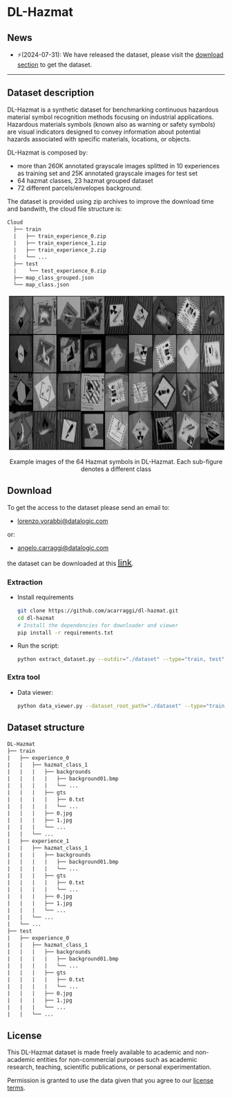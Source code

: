 # DL-Hazmat
<!-- This is the dataset released in the following paper: [Towards On-Device Continual Learning with Binary Neural Networks in Industrial Scenarios](...)    -->

## News
- ⚡(2024-07-31): We have released the dataset, please visit the [download section](#download) to get the dataset.

---

## Dataset description


DL-Hazmat is a synthetic dataset for benchmarking continuous hazardous material symbol recognition methods focusing on industrial applications. Hazardous materials symbols (known also as warning or safety symbols) are visual indicators designed to convey information about potential hazards associated with specific materials, locations, or objects.

DL-Hazmat is composed by:
- more than 260K annotated grayscale images splitted in 10 experiences as training set and 25K annotated grayscale images for test set
- 64 hazmat classes, 23 hazmat grouped dataset
- 72 different parcels/envelopes background.

The dataset is provided using zip archives to improve the download time and bandwith, the cloud file structure is:

```
Cloud
  ├── train
  |   ├── train_experience_0.zip
  |   ├── train_experience_1.zip
  |   ├── train_experience_2.zip
  |   └── ...
  ├── test
  |    └── test_experience_0.zip
  ├── map_class_grouped.json
  └── map_class.json
```
<div align="center">

<img src="dataset_overview.png" height="362" width="812">
<p> Example images of the 64 Hazmat symbols in DL-Hazmat. Each sub-figure denotes a different class</p>
</div>


## Download
To get the access to the dataset please send an email to: 

- [lorenzo.vorabbi@datalogic.com](lorenzo.vorabbi@datalogic.com) 

or:

- [angelo.carraggi@datalogic.com](angelo.carraggi@datalogic.com) 


the dataset can be downloaded at this <ins><span style="font-size:20px;">[link](https://datalogicgroup-my.sharepoint.com/:f:/r/personal/angelo_carraggi_datalogic_com/Documents/dl-hazmat-dataset?csf=1&web=1&e=dddGZE)</span></ins>.



### Extraction

- Install requirements
    ```bash
    git clone https://github.com/acarraggi/dl-hazmat.git
    cd dl-hazmat
    # Install the dependencies for downloader and viewer
    pip install -r requirements.txt
    ```

- Run the script:
    ```bash
    python extract_dataset.py --outdir="./dataset" --type="train, test" --zip_folder_path="./data"
    ```
### Extra tool
- Data viewer:
    ```bash
    python data_viewer.py --dataset_root_path="./dataset" --type="train" --experience=0
    ```

## Dataset structure
  ```
  DL-Hazmat
  ├── train
  |   ├── experience_0
  |   |   ├── hazmat_class_1
  |   |   |   ├── backgrounds
  |   |   |   |   ├── background01.bmp
  |   |   |   |   └── ...
  |   |   |   ├── gts
  |   |   |   |   ├── 0.txt
  |   |   |   |   └── ...
  |   |   |   ├── 0.jpg
  |   |   |   ├── 1.jpg
  |   |   |   └── ...
  |   |   └── ...
  |   ├── experience_1
  |   |   ├── hazmat_class_1
  |   |   |   ├── backgrounds
  |   |   |   |   ├── background01.bmp
  |   |   |   |   └── ...
  |   |   |   ├── gts
  |   |   |   |   ├── 0.txt
  |   |   |   |   └── ...
  |   |   |   ├── 0.jpg
  |   |   |   ├── 1.jpg
  |   |   |   └── ...
  |   |   └── ...
  |   └── ...
  ├── test
  |   ├── experience_0
  |   |   ├── hazmat_class_1
  |   |   |   ├── backgrounds
  |   |   |   |   ├── background01.bmp
  |   |   |   |   └── ...
  |   |   |   ├── gts
  |   |   |   |   ├── 0.txt
  |   |   |   |   └── ...
  |   |   |   ├── 0.jpg
  |   |   |   ├── 1.jpg
  |   |   |   └── ...
  |   |   └── ...

  ```


## License
This DL-Hazmat dataset is made freely available to academic and non-academic entities for non-commercial purposes such as academic research, teaching, scientific publications, or personal experimentation. 

Permission is granted to use the data given that you agree to our [license terms](License.md).

